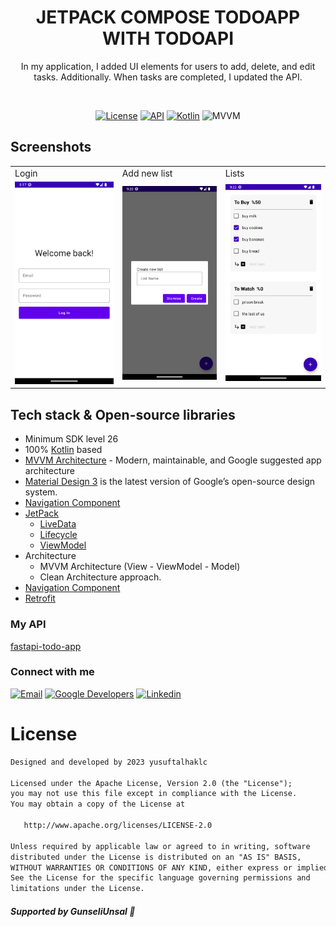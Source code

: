 <h1 align="center">JETPACK COMPOSE TODOAPP WITH TODOAPI</h1>
<p align="center">  
In my application, I added UI elements for users to add, delete, and edit tasks. Additionally. When tasks are completed, I updated the API.
  </p>
</br>

<p align="center">
  <a href="https://opensource.org/licenses/Apache-2.0"><img alt="License" src="https://img.shields.io/badge/License-Apache%202.0-blue.svg"/></a>
  <a href="https://android-arsenal.com/api?level=26"><img alt="API" src="https://img.shields.io/badge/API-26%2B-brightgreen.svg?style=flat"/></a>
  <a href="https://kotlinlang.org"><img alt="Kotlin" src="https://img.shields.io/badge/Kotlin-1.4.xxx-blue"/></a>
  <img alt="MVVM" src="https://img.shields.io/badge/MVVM-Architecture-orange"/>
  
</p>

## Screenshots
<table>
    <tr>
    <td>Login</td>
    <td>Add new list</td>
    <td>Lists</td>
   </tr> 
  <tr>
    <td><img src="https://github.com/yusuftalhaklc/jcompose-todoap-with-todoapi/blob/main/img/login.png" width="100%"></td>
 <td><img src="https://github.com/yusuftalhaklc/jcompose-todoap-with-todoapi/blob/main/img/new.png" width="100%"></td>
 <td><img src="https://github.com/yusuftalhaklc/jcompose-todoap-with-todoapi/blob/main/img/lists.png" width="100%"></td>
   </tr>  
  </tr>
</table>


## Tech stack & Open-source libraries

- Minimum SDK level 26
- 100% [Kotlin](https://kotlinlang.org/) based 
- [MVVM Architecture](https://developer.android.com/jetpack/guide) - Modern, maintainable, and Google suggested app architecture
- [Material Design 3](https://m3.material.io/) is the latest version of Google’s open-source design system.
- [Navigation Component](https://developer.android.com/guide/navigation)
- [JetPack](https://developer.android.com/jetpack)
    - [LiveData](https://developer.android.com/topic/libraries/architecture/livedata) 
    - [Lifecycle](https://developer.android.com/topic/libraries/architecture/lifecycle) 
    - [ViewModel](https://developer.android.com/topic/libraries/architecture/viewmodel) 
- Architecture
  - MVVM Architecture (View - ViewModel - Model)
  - Clean Architecture approach.
- [Navigation Component](https://developer.android.com/guide/navigation)
- [Retrofit](https://square.github.io/retrofit/) 
    

### My API 
[fastapi-todo-app](https://github.com/yusuftalhaklc/fastapi-todo-app)

### Connect with me

<p >
<a target="_blank" href="mailto:yusuftalhaklc@gmail.com"><img alt="Email" src="https://img.shields.io/badge/Email-blue?style=flat&logo=gmail"></a>
<a target="_blank" href="https://g.dev/yusuftalhaklc"><img alt="Google Developers" src="https://img.shields.io/badge/Google Devs-gray?style=flat&logo=Google"></a>
<a target="_blank" href="https://linkedin.com/in/yusuftalhaklc"><img alt="Linkedin" src="https://img.shields.io/badge/Linkedin-gray?style=flat&logo=linkedin"></a></p>


# License
```xml
Designed and developed by 2023 yusuftalhaklc

Licensed under the Apache License, Version 2.0 (the "License");
you may not use this file except in compliance with the License.
You may obtain a copy of the License at

   http://www.apache.org/licenses/LICENSE-2.0

Unless required by applicable law or agreed to in writing, software
distributed under the License is distributed on an "AS IS" BASIS,
WITHOUT WARRANTIES OR CONDITIONS OF ANY KIND, either express or implied.
See the License for the specific language governing permissions and
limitations under the License.
```
<h5>Supported by GunseliUnsal 💟</h5>
